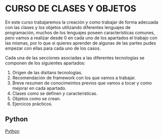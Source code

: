 # CURSO DE CLASES Y OBJETOS

En este curso trabajaremos la creación y como trabajar de forma adecuada con las clases y los objetos utilizando
diferentes lenguajes de programación, muchos de los lenguajes poseen características comunes, pero vamos a
realizar desde 0 en cada uno de los apartados el trabajo con las mismas, por lo que si quieres aprender de algunas
de las partes pudes empezar con ellas para cada uno de los casos.

Cada una de las secciones asociadas a las diferentes tecnologías se componen de los siguientes apartados:

1. Origen de las disitans tecnologías.
2. Recomendación de framework con los que vamos a trabajar.
3. Breve resumen de conocimeintos previos que vamos a tocar y como mejorar en cada apartado.
4. Clases como se definen y caracteristicas.
5. Objetos como se crean.
6. Ejercicos prácticos.

## Python

[Python](/Python_Clases_y_Objetos/README.md)
